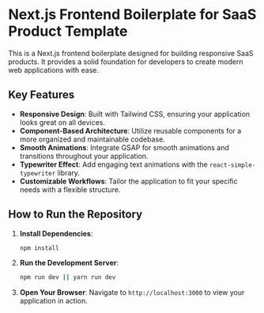 # Next.js Frontend Boilerplate for SaaS Product Template

This is a Next.js frontend boilerplate designed for building responsive SaaS products. It provides a solid foundation for developers to create modern web applications with ease.

## Key Features

- **Responsive Design**: Built with Tailwind CSS, ensuring your application looks great on all devices.
- **Component-Based Architecture**: Utilize reusable components for a more organized and maintainable codebase.
- **Smooth Animations**: Integrate GSAP for smooth animations and transitions throughout your application.
- **Typewriter Effect**: Add engaging text animations with the `react-simple-typewriter` library.
- **Customizable Workflows**: Tailor the application to fit your specific needs with a flexible structure.

## How to Run the Repository

1. **Install Dependencies**:

   ```bash
   npm install
   ```

2. **Run the Development Server**:

   ```bash
   npm run dev || yarn run dev
   ```

3. **Open Your Browser**:
   Navigate to `http://localhost:3000` to view your application in action.
